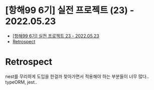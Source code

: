 # [항해99 6기] 실전 프로젝트 (23) - 2022.05.23

<!-- TOC -->

- [[항해99 6기] 실전 프로젝트 23 - 2022.05.23](#%ED%95%AD%ED%95%B499-6%EA%B8%B0-%EC%8B%A4%EC%A0%84-%ED%94%84%EB%A1%9C%EC%A0%9D%ED%8A%B8-23---20220523)
- [Retrospect](#retrospect)

<!-- /TOC -->

# Retrospect
nest를 무리하게 도입을 한걸까 찾아가면서 적용해야 하는 부분들이 너무 많다.. 
typeORM, jest..